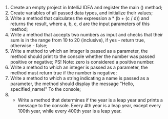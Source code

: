 1. Create an empty project in IntelliJ IDEA and register the main () method;
2. Create variables of all passed data types, and initialize their values;
3. Write a method that calculates the expression a * (b + (c / d)) and returns the result,
   where a, b, c, d are the input parameters of this method;
4. Write a method that accepts two numbers as input and checks that their sum
   is in the range from 10 to 20 (inclusive), if yes - return true, otherwise - false;
5. Write a method to which an integer is passed as a parameter,
   the method should print to the console whether the number was passed positive or negative;
   PS! Note: zero is considered a positive number.
6. Write a method to which an integer is passed as a parameter,
   the method must return true if the number is negative;
7. Write a method to which a string indicating a name is passed as a parameter,
   the method should display the message "Hello, specified_name!" To the console;
8. * Write a method that determines if the year is a leap year and prints a message to the console.
   Every 4th year is a leap year, except every 100th year, while every 400th year is a leap year.
